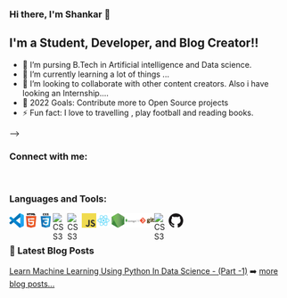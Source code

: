 ### Hi there, I'm Shankar 👋 

## I'm a Student, Developer, and Blog Creator!!

- 🔭 I’m pursing B.Tech in Artificial intelligence and Data science.
- 🌱 I’m currently learning a lot of things  ...
- 👯 I’m looking to collaborate with other content creators. Also i have looking an Internship....
- 🥅 2022 Goals: Contribute more to Open Source projects
- ⚡ Fun fact: I love to travelling , play football and reading books.

-->

### Connect with me:

<img align="left" alt="" width="22px" src="https://skarande.herokuapp.com"/>
<img align="left" alt="" width="22px" src="https://www.youtube.com/channel/UCgrcg_Iv7ykj8pq8UXbRcHg"/>
<img align="left" alt="" width="22px" src="https://mobile.twitter.com/4Karande"/>
<img align="left" alt="" width="22px" src="https://www.linkedin.com/in/shankar-karande-193406192/" />
<img align="left" alt="" width="22px" src="https://shankarkarande.blogspot.com/2022/02/learn-machine-learning-using-python-in.html" />

<br />

### Languages and Tools:

<img align="left" alt="Visual Studio Code" width="26px" src="https://raw.githubusercontent.com/github/explore/80688e429a7d4ef2fca1e82350fe8e3517d3494d/topics/visual-studio-code/visual-studio-code.png" />

<img align="left" alt="HTML5" width="26px" src="https://raw.githubusercontent.com/github/explore/80688e429a7d4ef2fca1e82350fe8e3517d3494d/topics/html/html.png" />

<img align="left" alt="CSS3" width="26px" src="https://raw.githubusercontent.com/github/explore/80688e429a7d4ef2fca1e82350fe8e3517d3494d/topics/css/css.png" />
<img align="left" alt="CSS3" width="26px" src="https://logos-download.com/wp-content/uploads/2016/10/Python_logo_icon.png"/>

<img align="left" alt="CSS3" width="26px" src="https://cdn.freebiesupply.com/logos/large/2x/flask-logo-png-transparent.png"/>

<img align="left" alt="JavaScript" width="26px" src="https://raw.githubusercontent.com/github/explore/80688e429a7d4ef2fca1e82350fe8e3517d3494d/topics/javascript/javascript.png" />

<img align="left" alt="React" width="26px" src="https://raw.githubusercontent.com/github/explore/80688e429a7d4ef2fca1e82350fe8e3517d3494d/topics/react/react.png" />

<img align="left" alt="Node.js" width="26px" src="https://raw.githubusercontent.com/github/explore/80688e429a7d4ef2fca1e82350fe8e3517d3494d/topics/nodejs/nodejs.png" />

<img align="left" alt="MongoDB" width="26px" src="https://raw.githubusercontent.com/github/explore/80688e429a7d4ef2fca1e82350fe8e3517d3494d/topics/mongodb/mongodb.png" />

<img align="left" alt="Git" width="26px" src="https://raw.githubusercontent.com/github/explore/80688e429a7d4ef2fca1e82350fe8e3517d3494d/topics/git/git.png" />

<img align="left" alt="CSS3" width="26px" src="https://seeklogo.com/images/T/tensorflow-logo-AE5100E55E-seeklogo.com.png"/>

<img align="left" alt="GitHub" width="26px" src="https://raw.githubusercontent.com/github/explore/78df643247d429f6cc873026c0622819ad797942/topics/github/github.png" />
<br />
<br />

### 📕 Latest Blog Posts 

[Learn Machine Learning Using Python In Data Science - (Part -1)](https://shankarkarande.blogspot.com/2022/02/learn-machine-learning-using-python-in.html)
➡️ [more blog posts...](https://shankarkarande.blogspot.com/2022/02/learn-machine-learning-using-python-in.html)



